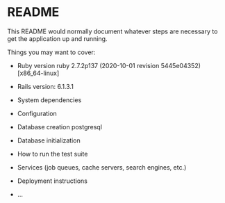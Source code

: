 # README

This README would normally document whatever steps are necessary to get the
application up and running.

Things you may want to cover:

* Ruby version ruby 2.7.2p137 (2020-10-01 revision 5445e04352) [x86_64-linux]

* Rails version: 6.1.3.1

* System dependencies

* Configuration

* Database creation postgresql

* Database initialization

* How to run the test suite

* Services (job queues, cache servers, search engines, etc.)

* Deployment instructions

* ...
